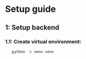 # Setup guide

## 1: Setup backend

### 1.1: Create virtual environment:
```bash
   python -m venv venv
  
